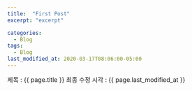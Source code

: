 ```yaml
---
title:  "First Post"
excerpt: "excerpt"

categories:
  - Blog
tags:
  - Blog
last_modified_at: 2020-03-17T08:06:00-05:00
---
```


제목 : {{ page.title }}
최종 수정 시각 : {{ page.last_modified_at }}